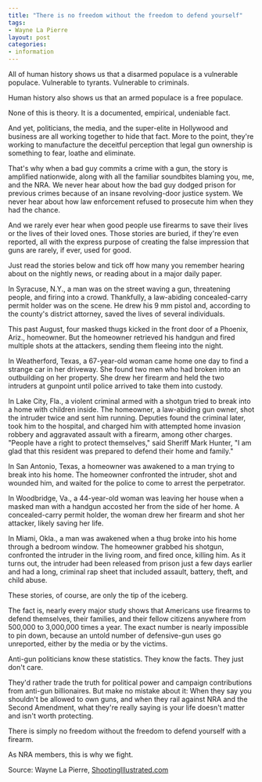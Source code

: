 ```yaml
---
title: "There is no freedom without the freedom to defend yourself"
tags:
- Wayne La Pierre
layout: post
categories:
- information
---
```


All of human history shows us that a disarmed populace is a vulnerable populace. Vulnerable to tyrants. Vulnerable to criminals.

Human history also shows us that an armed populace is a free populace.

None of this is theory. It is a documented, empirical, undeniable fact.

And yet, politicians, the media, and the super-elite in Hollywood and business are all working together to hide that fact. More to the point, they're working to manufacture the deceitful perception that legal gun ownership is something to fear, loathe and eliminate.

That's why when a bad guy commits a crime with a gun, the story is amplified nationwide, along with all the familiar soundbites blaming you, me, and the NRA. We never hear about how the bad guy dodged prison for previous crimes because of an insane revolving-door justice system. We never hear about how law enforcement refused to prosecute him when they had the chance.

And we rarely ever hear when good people use firearms to save their lives or the lives of their loved ones. Those stories are buried, if they're even reported, all with the express purpose of creating the false impression that guns are rarely, if ever, used for good.

Just read the stories below and tick off how many you remember hearing about on the nightly news, or reading about in a major daily paper.

In Syracuse, N.Y., a man was on the street waving a gun, threatening people, and firing into a crowd. Thankfully, a law-abiding concealed-carry permit holder was on the scene. He drew his 9 mm pistol and, according to the county's district attorney, saved the lives of several individuals.

This past August, four masked thugs kicked in the front door of a Phoenix, Ariz., homeowner. But the homeowner retrieved his handgun and fired multiple shots at the attackers, sending them fleeing into the night.

In Weatherford, Texas, a 67-year-old woman came home one day to find a strange car in her driveway. She found two men who had broken into an outbuilding on her property. She drew her firearm and held the two intruders at gunpoint until police arrived to take them into custody.

In Lake City, Fla., a violent criminal armed with a shotgun tried to break into a home with children inside. The homeowner, a law-abiding gun owner, shot the intruder twice and sent him running. Deputies found the criminal later, took him to the hospital, and charged him with attempted home invasion robbery and aggravated assault with a firearm, among other charges. "People have a right to protect themselves," said Sheriff Mark Hunter, "I am glad that this resident was prepared to defend their home and family."

In San Antonio, Texas, a homeowner was awakened to a man trying to break into his home. The homeowner confronted the intruder, shot and wounded him, and waited for the police to come to arrest the perpetrator.

In Woodbridge, Va., a 44-year-old woman was leaving her house when a masked man with a handgun accosted her from the side of her home. A concealed-carry permit holder, the woman drew her firearm and shot her attacker, likely saving her life.

In Miami, Okla., a man was awakened when a thug broke into his home through a bedroom window. The homeowner grabbed his shotgun, confronted the intruder in the living room, and fired once, killing him. As it turns out, the intruder had been released from prison just a few days earlier and had a long, criminal rap sheet that included assault, battery, theft, and child abuse.

These stories, of course, are only the tip of the iceberg.

The fact is, nearly every major study shows that Americans use firearms to defend themselves, their families, and their fellow citizens anywhere from 500,000 to 3,000,000 times a year. The exact number is nearly impossible to pin down, because an untold number of defensive-gun uses go unreported, either by the media or by the victims.

Anti-gun politicians know these statistics. They know the facts. They just don't care.

They'd rather trade the truth for political power and campaign contributions from anti-gun billionaires. But make no mistake about it: When they say you shouldn't be allowed to own guns, and when they rail against NRA and the Second Amendment, what they're really saying is your life doesn't matter and isn't worth protecting.

There is simply no freedom without the freedom to defend yourself with a firearm.

As NRA members, this is why we fight.

Source: Wayne La Pierre, [ShootingIllustrated.com](https://www.shootingillustrated.com)
